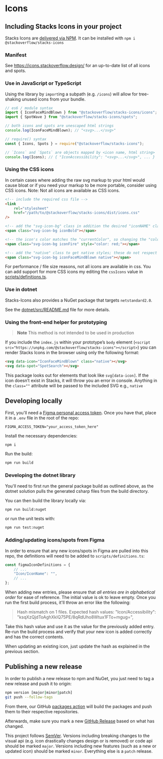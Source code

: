 # Icons

## Including Stacks Icons in your project

Stacks Icons are [delivered via NPM](https://www.npmjs.com/package/@stackoverflow/stacks-icons). It can be installed with `npm i @stackoverflow/stacks-icons`

### Manifest

See <https://icons.stackoverflow.design/> for an up-to-date list of all icons and spots.

### Use in JavaScript or TypeScript

Using the library by `import`ing a subpath (e.g. `/icons`) will allow for tree-shaking unused icons from your bundle.

```js
// es6 / module syntax
import { IconFaceMindBlown } from "@stackoverflow/stacks-icons/icons";
import { SpotWave } from "@stackoverflow/stacks-icons/spots";

// both icons and spots are unescaped html strings
console.log(IconFaceMindBlown); // "<svg>...</svg>"

// require() syntax
const { Icons, Spots } = require("@stackoverflow/stacks-icons");

// `Icons` and `Spots` are objects mapped by <icon name, html string>
console.log(Icons); // { "IconAccessibility": "<svg>...</svg>", ... }
```

### Using the CSS icons

In certain cases where adding the raw svg markup to your html would cause bloat or if you need your markup to be more portable, consider using CSS icons. Note: Not all icons are available as CSS icons.

```html
<!-- include the required css file -->
<link
    rel="stylesheet"
    href="/path/to/@stackoverflow/stacks-icons/dist/icons.css"
/>

<!-- add the "svg-icon-bg" class in addition the desired "iconNAME" class -->
<span class="svg-icon-bg iconBold"></span>

<!-- the icon's color matches the "currentColor", so changing the "color" property will change the icon color -->
<span class="svg-icon-bg iconFire" style="color: red;"></span>

<!-- add the "native" class to get native styles; these do not respect "currentColor" changes -->
<span class="svg-icon-bg iconFaceMindBlown native"></span>
```

For performance / file size reasons, not all icons are available in css. You can add support for more CSS icons my editing the `cssIcons` value in [scripts/definitions.ts](scripts/definitions.ts).

### Use in dotnet

Stacks-Icons also provides a NuGet package that targets `netstandard2.0`.

See the [dotnet/src/README.md](dotnet/src/README.md) file for more details.

### Using the front-end helper for prototyping

> **Note**
> This method is not intended to be used in production

If you include the `index.js` within your prototype’s `body` element (`<script src="https://unpkg.com/@stackoverflow/stacks-icons"></script>`) you can render Stacks Icons in the browser using only the following format:

```html
<svg data-icon="IconFaceMindBlown" class="native"></svg>
<svg data-spot="SpotSearch"></svg>
```

This package looks out for elements that look like `svg[data-icon]`. If the icon doesn’t exist in Stacks, it will throw you an error in console. Anything in the `class=""` attribute will be passed to the included SVG e.g., `native`

## Developing locally

First, you'll need a [Figma personal access token](https://www.figma.com/developers/api#access-tokens). Once you have that, place it in a `.env` file in the root of the repo:

```env
FIGMA_ACCESS_TOKEN="your_access_token_here"
```

Install the necessary dependencies:

```sh
npm i
```

Run the build:

```sh
npm run build
```

### Developing the dotnet library

You'll need to first run the general package build as outlined above, as the dotnet solution pulls the generated csharp files from the build directory.

You can then build the library locally via:

```sh
npm run build:nuget
```

or run the unit tests with:

```sh
npm run test:nuget
```

### Adding/updating icons/spots from Figma

In order to ensure that any new icons/spots in Figma are pulled into this repo, the definitions will need to be added to `scripts/definitions.ts`:

```ts
const figmaIconDefinitions = {
    // ...
    "Icon/IconName": "",
    // ...
};
```

When adding new entries, please ensure that _all entries are in alphabetical order_ for ease of reference. The initial value is ok to leave empty. Once you run the first build process, it'll throw an error like the following:

> Hash mismatch on 1 files. Expected hash values:
> "Icon/Accessibility": "ksqXzQjdToAghXkIQ75PE/8qRdUho8Wtux1FTo+mgug=",

Take this hash value and use it as the value for the previously added entry. Re-run the build process and verify that your new icon is added correctly and has the correct contents.

When updating an existing icon, just update the hash as explained in the previous section.

## Publishing a new release

In order to publish a new release to npm and NuGet, you just need to tag a new release and push it to origin:

```sh
npm version [major|minor|patch]
git push --follow-tags
```

From there, our GitHub [packages action](.github/workflows/packages.yml) will build the packages and push them to their respective repositories.

Afterwards, make sure you mark a new [GitHub Release](https://github.com/StackExchange/Stacks-Icons/releases/new) based on what has changed.

This project follows [SemVer](https://semver.org/). Versions including breaking changes to the visual api (e.g. icon drastically changes design or is removed) or code api should be marked `major`. Versions including new features (such as a new or updated icon) should be marked `minor`. Everything else is a `patch` release.
